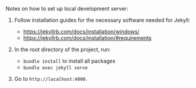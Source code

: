 Notes on how to set up local development server:

1. Follow installation guides for the necessary software needed for Jekyll: 
    - https://jekyllrb.com/docs/installation/windows/
    - https://jekyllrb.com/docs/installation/#requirements

2. In the root directory of the project, run:
    - `bundle install` to install all packages
    - `bundle exec jekyll serve`

3. Go to `http://localhost:4000`.